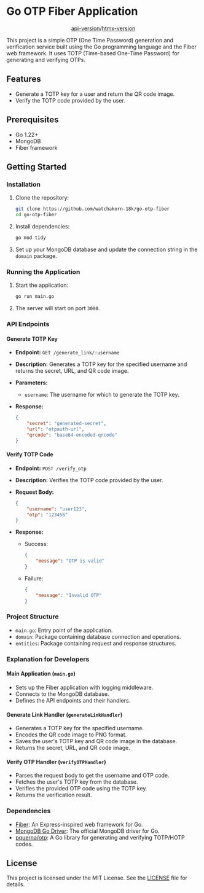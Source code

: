 # Go OTP Fiber Application

<div align="center">

[api-version](https://github.com/watchakorn-18k/go-otp-fiber/tree/master)/[htmx-version](https://github.com/watchakorn-18k/go-otp-fiber/tree/show-html-version)

</div>

This project is a simple OTP (One Time Password) generation and verification service built using the Go programming language and the Fiber web framework. It uses TOTP (Time-based One-Time Password) for generating and verifying OTPs.

## Features

- Generate a TOTP key for a user and return the QR code image.
- Verify the TOTP code provided by the user.

## Prerequisites

- Go 1.22+
- MongoDB
- Fiber framework

## Getting Started

### Installation

1. Clone the repository:

    ```sh
    git clone https://github.com/watchakorn-18k/go-otp-fiber
    cd go-otp-fiber
    ```

2. Install dependencies:

    ```sh
    go mod tidy
    ```

3. Set up your MongoDB database and update the connection string in the `domain` package.

### Running the Application

1. Start the application:

    ```sh
    go run main.go
    ```

2. The server will start on port `3000`.

### API Endpoints

#### Generate TOTP Key

- **Endpoint:** `GET /generate_link/:username`
- **Description:** Generates a TOTP key for the specified username and returns the secret, URL, and QR code image.
- **Parameters:**
    - `username`: The username for which to generate the TOTP key.

- **Response:**

    ```json
    {
        "secret": "generated-secret",
        "url": "otpauth-url",
        "qrcode": "base64-encoded-qrcode"
    }
    ```

#### Verify TOTP Code

- **Endpoint:** `POST /verify_otp`
- **Description:** Verifies the TOTP code provided by the user.
- **Request Body:**

    ```json
    {
        "username": "user123",
        "otp": "123456"
    }
    ```

- **Response:**

    - Success:

        ```json
        {
            "message": "OTP is valid"
        }
        ```

    - Failure:

        ```json
        {
            "message": "Invalid OTP"
        }
        ```

### Project Structure

- `main.go`: Entry point of the application.
- `domain`: Package containing database connection and operations.
- `entities`: Package containing request and response structures.

### Explanation for Developers

#### Main Application (`main.go`)

- Sets up the Fiber application with logging middleware.
- Connects to the MongoDB database.
- Defines the API endpoints and their handlers.

#### Generate Link Handler (`generateLinkHandler`)

- Generates a TOTP key for the specified username.
- Encodes the QR code image to PNG format.
- Saves the user's TOTP key and QR code image in the database.
- Returns the secret, URL, and QR code image.

#### Verify OTP Handler (`verifyOTPHandler`)

- Parses the request body to get the username and OTP code.
- Fetches the user's TOTP key from the database.
- Verifies the provided OTP code using the TOTP key.
- Returns the verification result.

### Dependencies

- [Fiber](https://github.com/gofiber/fiber): An Express-inspired web framework for Go.
- [MongoDB Go Driver](https://github.com/mongodb/mongo-go-driver): The official MongoDB driver for Go.
- [pquerna/otp](https://github.com/pquerna/otp): A Go library for generating and verifying TOTP/HOTP codes.

## License

This project is licensed under the MIT License. See the [LICENSE](LICENSE) file for details.


